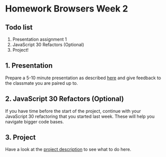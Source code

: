 # Homework Browsers Week 2

## **Todo list**

1. Presentation assignment 1
2. JavaScript 30 Refactors (Optional)
3. Project!

## **1. Presentation**

Prepare a 5-10 minute presentation as described [here](https://github.com/HackYourFuture/presentation-module/blob/main/assignment1.md) and give feedback to the classmate you are paired up to.

## **2. JavaScript 30 Refactors (Optional)**

If you have time before the start of the project, continue with your JavaScript 30 refactoring that you started last week. These will help you navigate bigger code bases.

## **3. Project**

Have a look at the [project description](../PROJECT.md) to see what to do here.

